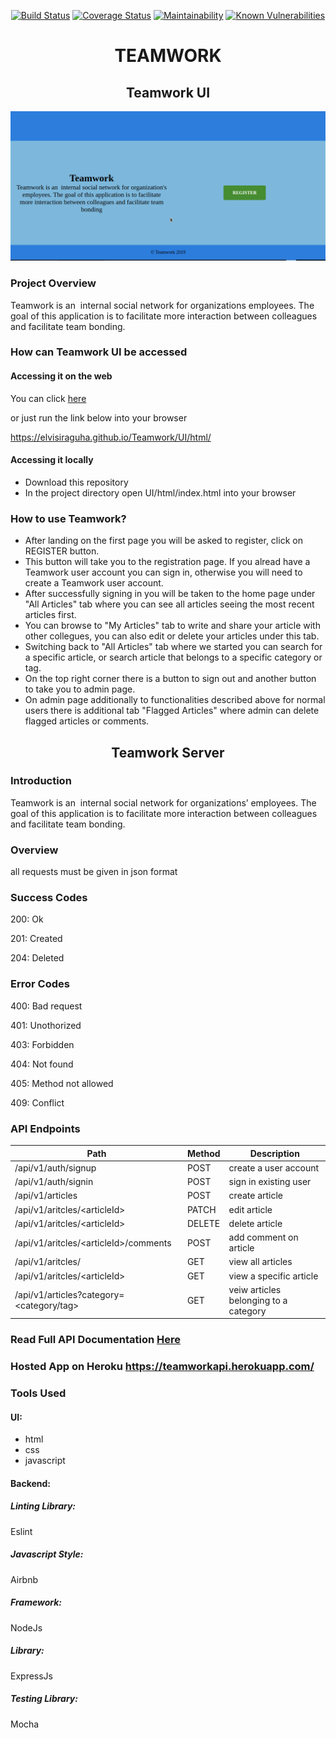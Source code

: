 <div align='center'>

[![Build Status](https://travis-ci.org/elvisiraguha/Teamwork.svg?branch=develop)](https://travis-ci.org/elvisiraguha/Teamwork)
[![Coverage Status](https://coveralls.io/repos/github/elvisiraguha/Teamwork/badge.svg?branch=develop)](https://coveralls.io/github/elvisiraguha/Teamwork?branch=develop)
[![Maintainability](https://api.codeclimate.com/v1/badges/7876705da70013697d24/maintainability)](https://codeclimate.com/github/elvisiraguha/Teamwork/maintainability)
[![Known Vulnerabilities](https://snyk.io//test/github/elvisiraguha/Teamwork/badge.svg?targetFile=package.json)](https://snyk.io//test/github/elvisiraguha/Teamwork?targetFile=package.json)

# TEAMWORK

## Teamwork UI

<img src='./UI/images/description.gif'>

</div>

### Project Overview

Teamwork is an ​ internal social network for organizations employees. The goal of this
application is to facilitate more interaction between colleagues and facilitate team bonding.

### How can Teamwork UI be accessed

#### Accessing it on the web

You can click [here](https://elvisiraguha.github.io/Teamwork/UI/html/)

or just run the link below into your browser

<https://elvisiraguha.github.io/Teamwork/UI/html/>

#### Accessing it locally

- Download this repository
- In the project directory open UI/html/index.html into your browser

### How to use Teamwork?

- After landing on the first page you will be asked to register, click on REGISTER button.
- This button will take you to the registration page. If you alread have a Teamwork user account you can sign in, otherwise you will need to create a Teamwork user account.
- After successfully signing in you will be taken to the home page under "All Articles" tab where you can see all articles seeing the most recent articles first.
- You can browse to "My Articles" tab to write and share your article with other collegues, you can also edit or delete your articles under this tab.
- Switching back to "All Articles" tab where we started you can search for a specific article, or search article that belongs to a specific category or tag.
- On the top right corner there is a button to sign out and another button to take you to admin page.
- On admin page additionally to functionalities described above for normal users there is additional tab "Flagged Articles" where admin can delete flagged articles or comments.

<div align='center'>

## Teamwork Server

</div>

### Introduction

Teamwork is an ​ internal social network for organizations’ employees. The goal of this application is to facilitate more interaction between colleagues and facilitate team bonding.

### Overview

all requests must be given in json format

### Success Codes

200: Ok

201: Created

204: Deleted

### Error Codes

400: Bad request

401: Unothorized

403: Forbidden

404: Not found

405: Method not allowed

409: Conflict

### API Endpoints

| Path                                    | Method | Description             |
| --------------------------------------- | ------ | ----------------------- |
| /api/v1/auth/signup                     | POST   | create a user account   |
| /api/v1/auth/signin                     | POST   | sign in existing user   |
| /api/v1/articles                        | POST   | create article          |
| /api/v1/aritcles/\<articleId\>          | PATCH  | edit article            |
| /api/v1/aritcles/\<articleId\>          | DELETE | delete article          |
| /api/v1/aritcles/\<articleId\>/comments | POST   | add comment on article  |
| /api/v1/aritcles/                       | GET    | view all articles       |
| /api/v1/aritcles/\<articleId\>          | GET    | view a specific article |
| /api/v1/articles?category=<category/tag> | GET | veiw articles belonging to a category |

### Read Full API Documentation [Here](https://documenter.getpostman.com/view/8269028/SVn2Nvfh?version=latest)
### Hosted App on Heroku <https://teamworkapi.herokuapp.com/>
### Tools Used

#### UI:

- html
- css
- javascript

#### Backend:

##### Linting Library:

Eslint

##### Javascript Style:

Airbnb

##### Framework:

NodeJs

##### Library:

ExpressJs

##### Testing Library:

Mocha

